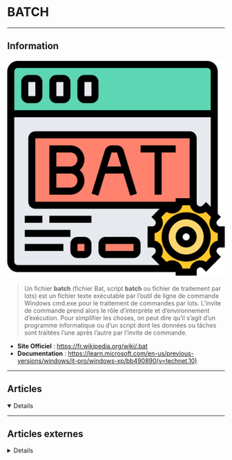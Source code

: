 # BATCH
----

## <i class="fa-solid fa-hashtag"></i> Information

![Logo](../../_media/developpement/batch/batch_logo.png ':size=250 :no-zoom')


> <i class="fa-solid fa-quote-left"></i> Un fichier **batch** (fichier Bat, script **batch** ou fichier de traitement par lots) est un fichier texte exécutable par l’outil de ligne de commande Windows cmd.exe pour le traitement de commandes par lots. L’invite de commande prend alors le rôle d’interprète et d’environnement d’exécution. Pour simplifier les choses, on peut dire qu’il s’agit d’un programme informatique ou d’un script dont les données ou tâches sont traitées l’une après l’autre par l’invite de commande. <i class="fa-solid fa-quote-left fa-rotate-180"></i>


- <i class="fa-solid fa-globe"></i> **Site Officiel** : https://fr.wikipedia.org/wiki/.bat
- <i class="fa-solid fa-book"></i> **Documentation** : https://learn.microsoft.com/en-us/previous-versions/windows/it-pro/windows-xp/bb490890(v=technet.10)


---

## <i class="fa-regular fa-newspaper"></i> Articles

<details open>

</details>

----

## <i class="fa-solid fa-glasses"></i> Articles externes

<details>

- [Créer un fichier batch : pour écrire votre propre fichier Bat, procédez comme suit](https://www.ionos.fr/digitalguide/serveur/outils/creer-un-fichier-batch/)
- [Comment créer un fichier Batch (.bat ou .cmd)](https://www.commentcamarche.net/informatique/windows/26007-comment-creer-un-fichier-batch-bat-ou-cmd/)
- [Comment écrire un fichier batch](https://fr.wikihow.com/%C3%A9crire-un-fichier-batch)
- [Exemples de fichiers .bat](https://courstechinfo.be/OS/Ex_Bat.html)
- [Astuce Windows : lancer des programmes avec un fichier batch](https://www.digitec.ch/fr/page/astuce-windows-lancer-des-programmes-avec-un-fichier-batch-29848)
- [Comment constituer un fichier BAT en trois étapes simples](https://blog.itgs-solutions.ch/comment-constituer-un-fichier-bat-en-trois-etapes-simples/)
- [Write Batch Files in Windows? How If-Else Statements Work](https://www.makeuseof.com/tag/write-batch-files-windows-else-statements-work/)
- [5 IF Statements to Use for Smarter Windows Batch Scripts](https://www.makeuseof.com/tag/windows-batch-if-statements/)
- [What Is A Batch File In Windows? How To Create A Batch File?](https://fossbytes.com/what-is-a-batch-file-in-windows-how-to-create-a-batch-file/)
- [How To Write Comment Block In Batch File MSDOS](https://www.poftut.com/how-to-write-comment-block-in-batch-file-msdos/)
- [A really basic guide to batch file programming](https://hub.packtpub.com/really-basic-guide-to-batch-file-programming/)
- [Fusionner 2 fichiers CSV avec en-têtes (moulinette)](http://blogmotion.fr/programmation/batch/fusionner-fichiers-csv-en-tetes-17328)
- [Lancer un EXE sans la version](http://blogmotion.fr/programmation/batch/exe-prefixe-numero-version-16993)
- [Batch File Commands For Windows MSDOS](https://www.poftut.com/batch-file-commands-for-windows-msdos/)
- [How to Write a Simple Batch (BAT) File](https://www.makeuseof.com/tag/write-simple-batch-bat-file/)

</details>
